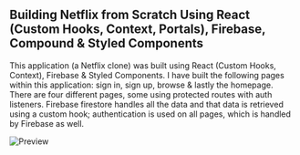 ## Building Netflix from Scratch Using React (Custom Hooks, Context, Portals), Firebase, Compound & Styled Components 

This application (a Netflix clone) was built using React (Custom Hooks, Context), Firebase & Styled Components. I have built the following pages within this application: sign in, sign up, browse & lastly the homepage. There are four different pages, some using protected routes with auth listeners. Firebase firestore handles all the data and that data is retrieved using a custom hook; authentication is used on all pages, which is handled by Firebase as well.

![Preview](netflix-preview.png?raw=true)
